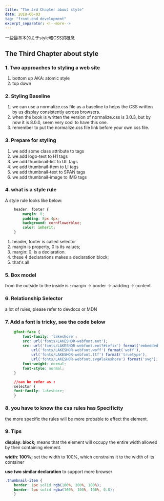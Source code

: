 ```yaml
---
title: "The 3rd Chapter about style"
date: 2018-06-03
tag: "front-end development"
excerpt_separator: <!--more-->
---
```


一些最基本的关于style和CSS的概念
<!--more-->

## The Third Chapter about style

### 1. Two approaches to styling a web site

1. bottom up AKA: atomic style
2. top down

### 2. Styling Baseline

1. we can use a normalize.css file as a baseline to helps the CSS written by us display consistently across browsers.
2. when the book is written the version of normalize.css is 3.0.3, but by now it is 8.0.0, seem very cool to have this one.
3. remember to put the normalize.css file link before your own css file.

### 3. Prepare for styling

1. we add some class attribute to tags
2. we add logo-text to H1 tags
3. we add thumbnail-list to UL tags
4. we add thumbnail-item to LI tags
5. we add thumbnail-text to SPAN tags
6. we add thumbnail-image to IMG tags

### 4. what is a style rule

A style rule looks like below:

```css
    header, footer {
        margin: 0;
        padding: 8px 4px;
        background: cornflowerblue;
        color: inherit;
    }
```

1. header, footer is called selector
2. margin is property, 0 is its values;
3. margin: 0; is a declaration.
4. these 4 declararions makes a declaration block;
5. that's all

### 5. Box model

from the outside to the inside is : margin -> border -> padding -> content

### 6. Relationship Selector

a lot of rules, please refer to devdocs or MDN

### 7. Add a font is tricky, see the code below

```css
    @font-face {
        font-family: 'lakeshore';
        src: url('fonts/LAKESHOR-webfont.eot');
        src: url('fonts/LAKESHOR-webfont.eot?#iefix') format('embedded-opentype'),
            url('fonts/LAKESHOR-webfont.woff') format('woff'),
            url('fonts/LAKESHOR-webfont.ttf') format('truetype'),
            url('fonts/LAKESHOR-webfont.svg#lakeshore') format('svg');
        font-weight: normal;
        font-style: normal;
    }

    //can be refer as :
    selector {
    font-family: lakeshore;
    }
```

### 8. you have to know the css rules has Specificity

the more specific the rules will be more probable to effect the element.

### 9. Tips

**display: block;** means that the element will occupy the entire width allowed by their containing element.

**width: 100%;** set the width to 100%, which constrains it to the width of its container

**use two similar declaration** to support more browser

```css
.thumbnail-item {
    border: 1px solid rgb(100%, 100%, 100%);
    border: 1px solid rgba(100%, 100%, 100%, 0.8);
    }
```

